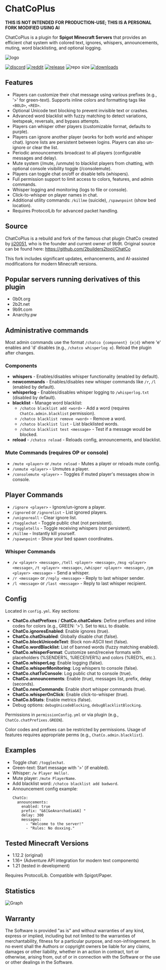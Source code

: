 # ChatCoPlus

**THIS IS NOT INTENDED FOR PRODUCTION-USE; THIS IS A PERSONAL FORK MODIFIED USING AI**

ChatCoPlus is a plugin for **Spigot Minecraft Servers** that provides an efficient chat system with colored text, ignores, whispers, announcements, muting, word blacklisting, and optional logging.

![logo](https://github.com/zeroBzeroT/ChatCoPlus/blob/main/logo.jpg?raw=true)

[![discord](https://img.shields.io/discord/843551077759844362?logo=discord)](https://discord.gg/7tW8ZAtGr5)
[![reddit](https://img.shields.io/reddit/subreddit-subscribers/0b0t)](https://old.reddit.com/r/0b0t/)
[![release](https://github.com/zeroBzeroT/ChatCoPlus/actions/workflows/release.yml/badge.svg)](https://github.com/zeroBzeroT/ChatCoPlus/actions/workflows/release.yml)
![repo size](https://img.shields.io/github/languages/code-size/zeroBzeroT/ChatCoPlus.svg?label=repo%20size)
[![downloads](https://img.shields.io/github/downloads/zeroBzeroT/ChatCoPlus/total)](https://github.com/zeroBzeroT/ChatCoPlus/releases)

## Features

- Players can customize their chat message using various prefixes (e.g., '>' for green-text). Supports inline colors and formatting tags like `<BOLD>`, `<RED>`.
- Optional Unicode text blocking to prevent invisible text or crashes.
- Advanced word blacklist with fuzzy matching to detect variations, leetspeak, reversals, and bypass attempts.
- Players can whisper other players (customizable format, defaults to purple).
- Players can ignore another player (works for both world and whisper chat). Ignore lists are persistent between logins. Players can also un-ignore or clear the list.
- Periodic announcements broadcast to all players (configurable messages and delay).
- Mute system (/mute, /unmute) to blacklist players from chatting, with optional console visibility toggle (/consolemute).
- Players can toggle chat on/off or disable tells (whispers).
- Full permission support to limit access to colors, features, and admin commands.
- Whisper logging and monitoring (logs to file or console).
- Click-to-whisper on player names in chat.
- Additional utility commands: `/killme` (suicide), `/spawnpoint` (show bed location).
- Requires ProtocolLib for advanced packet handling.

## Source

ChatCoPlus is a rebuild and fork of the famous chat plugin ChatCo created by [jj20051](https://github.com/WiredTombstone), who is the founder and current owner of 9b9t. Original source can be found here: https://github.com/2builders2tool/ChatCo

This fork includes significant updates, enhancements, and AI-assisted modifications for modern Minecraft versions.

## Popular servers running derivatives of this plugin

- 0b0t.org
- 2b2t.net
- 9b9t.com
- Anarchy.pw

## Administrative commands

Most admin commands use the format `/chatco {component} {e|d}` where 'e' enables and 'd' disables (e.g., `/chatco whisperlog e`). Reload the plugin after changes.

### Components

- **whispers** - Enables/disables whisper functionality (enabled by default).
- **newcommands** - Enables/disables new whisper commands like `/r`, `/l` (enabled by default).
- **whisperlog** - Enables/disables whisper logging to `/whisperlog.txt` (disabled by default).
- **blacklist** - Manage word blacklist:
  - `/chatco blacklist add <word>` - Add a word (requires `ChatCo.admin.blacklist` permission).
  - `/chatco blacklist remove <word>` - Remove a word.
  - `/chatco blacklist list` - List blacklisted words.
  - `/chatco blacklist test <message>` - Test if a message would be blocked.
- **reload** - `/chatco reload` - Reloads config, announcements, and blacklist.

### Mute Commands (requires OP or console)

- `/mute <player>` or `/mute reload` - Mutes a player or reloads mute config.
- `/unmute <player>` - Unmutes a player.
- `/consolemute <player>` - Toggles if muted player's messages show in console.

## Player Commands

- `/ignore <player>` - Ignore/un-ignore a player.
- `/ignored` or `/ignorelist` - List ignored players.
- `/unignoreall` - Clear ignore list.
- `/togglechat` - Toggle public chat (not persistent).
- `/toggletells` - Toggle receiving whispers (not persistent).
- `/killme` - Instantly kill yourself.
- `/spawnpoint` - Show your bed spawn coordinates.

### Whisper Commands

- `/w <player> <message>`, `/tell <player> <message>`, `/msg <player> <message>`, `/t <player> <message>`, `/whisper <player> <message>`, `/pm <player> <message>` - Send a whisper.
- `/r <message>` or `/reply <message>` - Reply to last whisper sender.
- `/l <message>` or `/last <message>` - Reply to last whisper recipient.

## Config

Located in `config.yml`. Key sections:

- **ChatCo.chatPrefixes** / **ChatCo.chatColors**: Define prefixes and inline codes for colors (e.g., GREEN: '>'). Set to `NULL` to disable.
- **ChatCo.ignoresEnabled**: Enable ignores (true).
- **ChatCo.chatDisabled**: Globally disable chat (false).
- **ChatCo.blockUnicodeText**: Block non-ASCII text (false).
- **ChatCo.wordBlacklist**: List of banned words (fuzzy matching enabled).
- **ChatCo.whisperFormat**: Customize send/receive formats with placeholders (%SENDER%, %RECEIVER%) and colors (%RED%, etc.).
- **ChatCo.whisperLog**: Enable logging (false).
- **ChatCo.whisperMonitoring**: Log whispers to console (false).
- **ChatCo.chatToConsole**: Log public chat to console (true).
- **ChatCo.announcements**: Enable (true), messages list, prefix, delay (seconds).
- **ChatCo.newCommands**: Enable short whisper commands (true).
- **ChatCo.whisperOnClick**: Enable click-to-whisper (true).
- **ChatCo.bStats**: Enable metrics (false).
- Debug options: `debugUnicodeBlocking`, `debugBlacklistBlocking`.

Permissions in `permissionConfig.yml` or via plugin (e.g., `ChatCo.chatPrefixes.GREEN`).

Color codes and prefixes can be restricted by permissions. Usage of features requires appropriate perms (e.g., `ChatCo.admin.blacklist`).

## Examples

- Toggle chat: `/togglechat`.
- Green-text: Start message with '>' (if enabled).
- Whisper: `/w Player Hello!`.
- Mute player: `/mute PlayerName`.
- Add blacklist word: `/chatco blacklist add badword`.
- Announcement config example:
  ```
  ChatCo:
    announcements:
      enabled: true
      prefix: "&6[&eAnarchadia&6] "
      delay: 300
      messages:
        - "Welcome to the server!"
        - "Rules: No doxxing."
  ```

## Tested Minecraft Versions

- 1.12.2 (original)
- 1.16+ (Adventure API integration for modern text components)
- 1.21 (tested in development)

Requires ProtocolLib. Compatible with Spigot/Paper.

## Statistics

![Graph](https://bstats.org/signatures/bukkit/0b0t_ChatCoPlus.svg)

## Warranty

The Software is provided "as is" and without warranties of any kind, express or implied, including but not limited to the warranties of merchantability, fitness for a particular purpose, and non-infringement. In no event shall the Authors or copyright owners be liable for any claims, damages or other liability, whether in an action in contract, tort or otherwise, arising from, out of or in connection with the Software or the use or other dealings in the Software.
